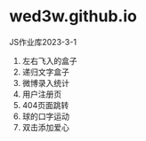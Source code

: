 # wed3w.github.io

JS作业库2023-3-1

1. 左右飞入的盒子
2. 递归文字盒子
3. 微博录入统计
4. 用户注册页
5. 404页面跳转
6. 球的口字运动
7. 双击添加爱心